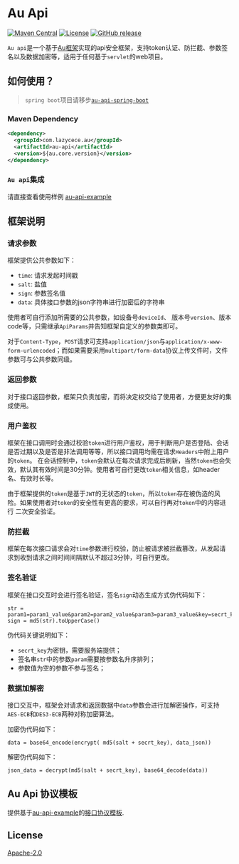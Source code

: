 # Au Api 

[![Maven Central](https://img.shields.io/maven-central/v/com.lazycece.au/au-api)](https://search.maven.org/search?q=au-api)
[![License](https://img.shields.io/badge/license-Apache--2.0-green)](https://www.apache.org/licenses/LICENSE-2.0.html)
[![GitHub release](https://img.shields.io/badge/release-download-orange.svg)](https://github.com/lazycece/au-api/releases)

`Au api`是一个基于[Au框架](https://github.com/lazycece/au)实现的api安全框架，支持token认证、防拦截、参数签名以及数据加密等，适用于任何基于`servlet`的web项目。

## 如何使用？

> `spring boot`项目请移步[`au-api-spring-boot`](https://github.com/lazycece/au-api-spring-boot)

### Maven Dependency

```xml
<dependency>
  <groupId>com.lazycece.au</groupId>
  <artifactId>au-api</artifactId>
  <version>${au.core.version}</version>
</dependency>
```
### `Au api`集成

请直接查看使用样例 [au-api-example](https://github.com/lazycece/au-api/tree/master/au-api-example)

## 框架说明

### 请求参数

框架提供公共参数如下：

- `time`: 请求发起时间戳
- `salt`: 盐值
- `sign`: 参数签名值
- `data`: 具体接口参数的json字符串进行加密后的字符串

使用者可自行添加所需要的公共参数，如设备号`deviceId`、 版本号`version`、版本code等，只需继承`ApiParams`并告知框架自定义的参数类即可。

对于`Content-Type`，`POST`请求可支持`application/json`与`application/x-www-form-urlencoded`；而如果需要采用`multipart/form-data`协议上传文件时，文件参数可与公共参数同级。

### 返回参数

对于接口返回参数，框架只负责加密，而将决定权交给了使用者，方便更友好的集成使用。

### 用户鉴权

框架在接口调用时会通过校验`token`进行用户鉴权，用于判断用户是否登陆、会话是否过期以及是否是非法调用等等，所以接口调用均需在请求`Headers`中附上用户的`token`。
在会话控制中，`token`会默认在每次请求完成后刷新，当然`token`也会失效，默认其有效时间是30分钟。使用者可自行更改`token`相关信息，如header名、有效时长等。

由于框架提供的`token`是基于`JWT`的无状态的`token`，所以`token`存在被伪造的风险。如果使用者对`token`的安全性有更高的要求，可以自行再对`token`中的内容进行
二次安全验证。

### 防拦截

框架在每次接口请求会对`time`参数进行校验，防止被请求被拦截篡改，从发起请求到收到请求之间时间间隔默认不超过3分钟，可自行更改。

### 签名验证

框架在接口交互时会进行签名验证，签名`sign`动态生成方式伪代码如下：

```
str = param1=param1_value&param2=param2_value&param3=param3_value&key=secrt_key
sign = md5(str).toUpperCase()
```

伪代码关键说明如下：

- `secrt_key`为密钥，需要服务端提供；
- 签名串`str`中的参数`param`需要按参数名升序排列；
- 参数值为空的参数不参与签名；

### 数据加解密

接口交互中，框架会对请求和返回数据中`data`参数会进行加解密操作，可支持`AES-ECB`和`DES3-ECB`两种对称加密算法。

加密伪代码如下：

```
data = base64_encode(encrypt( md5(salt + secrt_key), data_json))
```

解密伪代码如下：

```
json_data = decrypt(md5(salt + secrt_key), base64_decode(data))
```

## Au Api 协议模板

提供基于[au-api-example](https://github.com/lazycece/au-api/tree/master/au-api-example)的[接口协议模板](au-api-template.md).

## License

[Apache-2.0](https://www.apache.org/licenses/LICENSE-2.0.html)
